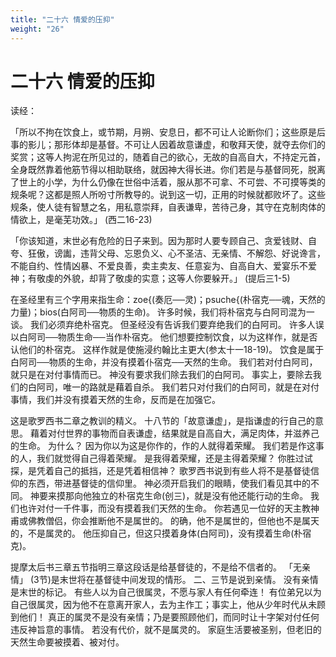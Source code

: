```yaml
---
title: "二十六 情爱的压抑"
weight: "26"
---
```


# 二十六 情爱的压抑


读经：

「所以不拘在饮食上，或节期，月朔、安息日，都不可让人论断你们；这些原是后事的影儿；那形体却是基督。不可让人因着故意谦虚，和敬拜天使，就夺去你们的奖赏；这等人拘泥在所见过的，随着自己的欲心，无故的自高自大，不持定元首，全身既然靠着他筋节得以相助联络，就因神大得长进。你们若是与基督同死，脱离了世上的小学，为什么仍像在世俗中活着，服从那不可拿、不可尝、不可摸等类的规条呢？这都是照人所吩寸所教导的。说到这一切，正用的时候就都败坏了。这些规条，使人徒有智慧之名，用私意崇拜，自表谦卑，苦待己身，其守在克制肉体的情欲上，是毫芜功效。」
(西二16-23)

「你该知道，末世必有危险的日子来到。因为那时人要专顾自己、贪爱钱财、自夸、狂傲，谤讟，违背父母、忘恩负义、心不圣洁、无亲情、不解怨、好说谗言，不能自约、性情凶暴、不爱良善，卖主卖友、任意妄为、自高自大、爱宴乐不爱神；有敬虔的外貌，却背了敬虔的实意；这等人你要躲开。」
(提后三1-5)

在圣经里有三个字用来指生命：zoe{(奏厄──灵)；psuche{(朴宿克──魂，天然的力量)；bios(白阿司──物质的生命)。
许多时候，我们将朴宿克与白阿司混为一谈。
我们必须弃绝朴宿克。
但圣经没有告诉我们要弃绝我们的白阿司。
许多人误以白阿司──物质生命──当作朴宿克。
他们想要控制饮食，以为这样作，就是否认他们的朴宿克。
这样作就是使施浸约翰比主更大(参太十一18-19)。
饮食是属于白阿司──物质的生命，并没有摸着仆宿克──天然的生命。
我们若对付白阿司，就只是在对付事情而已。
神没有要求我们除去我们的白阿司。
事实上，要除去我们的白阿司，唯一的路就是藉着自杀。
我们若只对付我们的白阿司，就是在对付事情，我们并没有摸着天然的生命，反而是在加强它。

这是歌罗西书二章之教训的精义。
十八节的「故意谦虚」，是指谦虚的行自己的意思。
藉着对付世界的事物而自表谦虚，结果就是自高自大，满足肉体，并滋养己的生命。
为什么？
因为你以为这是你作的，作的人就得着荣耀。
我们若是作这事的人，我们就觉得自己得着荣耀。
是我得着荣耀，还是主得着荣耀？
你胜过试探，是凭着自己的抵挡，还是凭着相信神？
歌罗西书说到有些人将不是基督徒信仰的东西，带进基督徒的信仰里。
神必须开启我们的眼睛，使我们看见其中的不同。
神要来摸那向他独立的朴宿克生命(创三)，就是没有他还能行动的生命。
我们也许对付一千件事，而没有摸着我们天然的生命。
你若遇见一位好的天主教神甫或佛教僧侣，你会推断他不是属世的。
的确，他不是属世的，但他也不是属天的，不是属灵的。
他压抑自己，但这只摸着身体(白阿司)，没有摸着生命(朴宿克)。

提摩太后书三章五节指明三章这段话是给基督徒的，不是给不信者的。
「无亲情」
(3节)是末世将在基督徒中间发现的情形。
二、三节是说到亲情。
没有亲情是末世的标记。
有些人以为自己很属灵，不愿与家人有任何牵连！
有位弟兄以为自己很属灵，因为他不在意离开家人，去为主作工；事实上，他从少年时代从未顾到他们！
真正的属灵不是没有亲情；乃是要照顾他们，而同时让十字架对付任何违反神旨意的事情。
若没有代价，就不是属灵的。
家庭生活要被圣别，但老旧的天然生命要被摸着、被对付。
